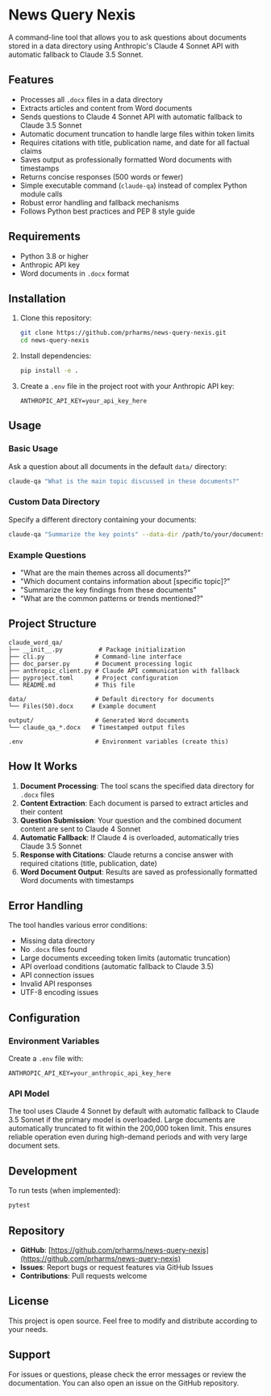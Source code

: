 # News Query Nexis

A command-line tool that allows you to ask questions about documents stored in a data directory using Anthropic's Claude 4 Sonnet API with automatic fallback to Claude 3.5 Sonnet.

## Features

- Processes all `.docx` files in a data directory
- Extracts articles and content from Word documents
- Sends questions to Claude 4 Sonnet API with automatic fallback to Claude 3.5 Sonnet
- Automatic document truncation to handle large files within token limits
- Requires citations with title, publication name, and date for all factual claims
- Saves output as professionally formatted Word documents with timestamps
- Returns concise responses (500 words or fewer)
- Simple executable command (`claude-qa`) instead of complex Python module calls
- Robust error handling and fallback mechanisms
- Follows Python best practices and PEP 8 style guide

## Requirements

- Python 3.8 or higher
- Anthropic API key
- Word documents in `.docx` format

## Installation

1. Clone this repository:
   ```bash
   git clone https://github.com/prharms/news-query-nexis.git
   cd news-query-nexis
   ```
2. Install dependencies:
   ```bash
   pip install -e .
   ```
3. Create a `.env` file in the project root with your Anthropic API key:
   ```
   ANTHROPIC_API_KEY=your_api_key_here
   ```

## Usage

### Basic Usage

Ask a question about all documents in the default `data/` directory:

```bash
claude-qa "What is the main topic discussed in these documents?"
```

### Custom Data Directory

Specify a different directory containing your documents:

```bash
claude-qa "Summarize the key points" --data-dir /path/to/your/documents
```

### Example Questions

- "What are the main themes across all documents?"
- "Which document contains information about [specific topic]?"
- "Summarize the key findings from these documents"
- "What are the common patterns or trends mentioned?"

## Project Structure

```
claude_word_qa/
├── __init__.py          # Package initialization
├── cli.py              # Command-line interface
├── doc_parser.py       # Document processing logic
├── anthropic_client.py # Claude API communication with fallback
├── pyproject.toml      # Project configuration
└── README.md           # This file

data/                   # Default directory for documents
└── Files(50).docx     # Example document

output/                 # Generated Word documents
└── claude_qa_*.docx   # Timestamped output files

.env                    # Environment variables (create this)
```

## How It Works

1. **Document Processing**: The tool scans the specified data directory for `.docx` files
2. **Content Extraction**: Each document is parsed to extract articles and their content
3. **Question Submission**: Your question and the combined document content are sent to Claude 4 Sonnet
4. **Automatic Fallback**: If Claude 4 is overloaded, automatically tries Claude 3.5 Sonnet
5. **Response with Citations**: Claude returns a concise answer with required citations (title, publication, date)
6. **Word Document Output**: Results are saved as professionally formatted Word documents with timestamps

## Error Handling

The tool handles various error conditions:
- Missing data directory
- No `.docx` files found
- Large documents exceeding token limits (automatic truncation)
- API overload conditions (automatic fallback to Claude 3.5)
- API connection issues
- Invalid API responses
- UTF-8 encoding issues

## Configuration

### Environment Variables

Create a `.env` file with:
```
ANTHROPIC_API_KEY=your_anthropic_api_key_here
```

### API Model

The tool uses Claude 4 Sonnet by default with automatic fallback to Claude 3.5 Sonnet if the primary model is overloaded. Large documents are automatically truncated to fit within the 200,000 token limit. This ensures reliable operation even during high-demand periods and with very large document sets.

## Development

To run tests (when implemented):
```bash
pytest
```

## Repository

- **GitHub**: [https://github.com/prharms/news-query-nexis](https://github.com/prharms/news-query-nexis)
- **Issues**: Report bugs or request features via GitHub Issues
- **Contributions**: Pull requests welcome

## License

This project is open source. Feel free to modify and distribute according to your needs.

## Support

For issues or questions, please check the error messages or review the documentation. You can also open an issue on the GitHub repository. 